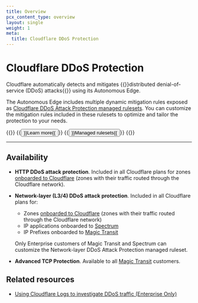 ```yaml
---
title: Overview
pcx_content_type: overview
layout: single
weight: 1
meta:
  title: Cloudflare DDoS Protection
---
```


# Cloudflare DDoS Protection

Cloudflare automatically detects and mitigates {{<glossary-tooltip term_id="distributed denial-of-service (DDoS) attack" link="https://www.cloudflare.com/learning/ddos/what-is-a-ddos-attack/">}}distributed denial-of-service (DDoS) attacks{{</glossary-tooltip>}} using its Autonomous Edge.

The Autonomous Edge includes multiple dynamic mitigation rules exposed as [Cloudflare DDoS Attack Protection managed rulesets](/ddos-protection/managed-rulesets/). You can customize the mitigation rules included in these rulesets to optimize and tailor the protection to your needs.

{{<button-group>}}
  {{<button type="primary" href="/ddos-protection/about/">}}Learn more{{</button>}}
  {{<button type="secondary" href="/ddos-protection/managed-rulesets/">}}Managed rulesets{{</button>}}
{{</button-group>}}

***

## Availability

* **HTTP DDoS attack protection**. Included in all Cloudflare plans for zones [onboarded to Cloudflare](/dns/zone-setups/full-setup/) (zones with their traffic routed through the Cloudflare network).

* **Network-layer (L3/4) DDoS attack protection**. Included in all Cloudflare plans for:

    *   Zones [onboarded to Cloudflare](/dns/zone-setups/full-setup/) (zones with their traffic routed through the Cloudflare network)
    *   IP applications onboarded to [Spectrum](/spectrum/)
    *   IP Prefixes onboarded to [Magic Transit](/magic-transit/)

    Only Enterprise customers of Magic Transit and Spectrum can customize the Network-layer DDoS Attack Protection managed ruleset.

* **Advanced TCP Protection**. Available to all [Magic Transit](/magic-transit/) customers.

## Related resources

* [Using Cloudflare Logs to investigate DDoS traffic (Enterprise Only)](/support/troubleshooting/website-under-attack/using-cloudflare-logs-els-to-investigate-ddos-traffic-enterprise-only/)
